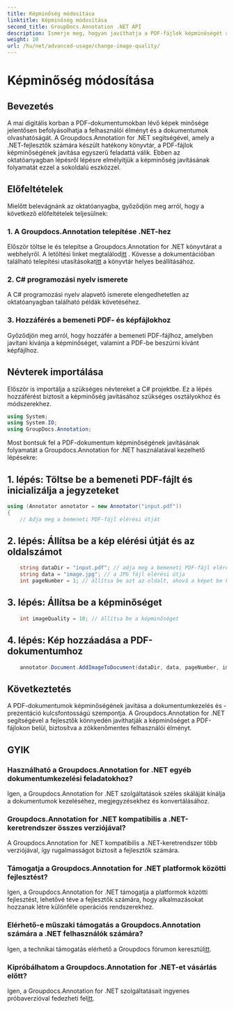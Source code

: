 ```yaml
---
title: Képminőség módosítása
linktitle: Képminőség módosítása
second_title: GroupDocs.Annotation .NET API
description: Ismerje meg, hogyan javíthatja a PDF-fájlok képminőségét a Groupdocs.Annotation for .NET segítségével. Kövesse lépésenkénti útmutatónkat.
weight: 10
url: /hu/net/advanced-usage/change-image-quality/
---
```


# Képminőség módosítása

## Bevezetés
A mai digitális korban a PDF-dokumentumokban lévő képek minősége jelentősen befolyásolhatja a felhasználói élményt és a dokumentumok olvashatóságát. A Groupdocs.Annotation for .NET segítségével, amely a .NET-fejlesztők számára készült hatékony könyvtár, a PDF-fájlok képminőségének javítása egyszerű feladattá válik. Ebben az oktatóanyagban lépésről lépésre elmélyítjük a képminőség javításának folyamatát ezzel a sokoldalú eszközzel.
## Előfeltételek
Mielőtt belevágnánk az oktatóanyagba, győződjön meg arról, hogy a következő előfeltételek teljesülnek:
### 1. A Groupdocs.Annotation telepítése .NET-hez
 Először töltse le és telepítse a Groupdocs.Annotation for .NET könyvtárat a webhelyről. A letöltési linket megtalálod[itt](https://releases.groupdocs.com/annotation/net/) . Kövesse a dokumentációban található telepítési utasításokat[itt](https://tutorials.groupdocs.com/annotation/net/) a könyvtár helyes beállításához.
### 2. C# programozási nyelv ismerete
A C# programozási nyelv alapvető ismerete elengedhetetlen az oktatóanyagban található példák követéséhez.
### 3. Hozzáférés a bemeneti PDF- és képfájlokhoz
Győződjön meg arról, hogy hozzáfér a bemeneti PDF-fájlhoz, amelyben javítani kívánja a képminőséget, valamint a PDF-be beszúrni kívánt képfájlhoz.

## Névterek importálása
Először is importálja a szükséges névtereket a C# projektbe. Ez a lépés hozzáférést biztosít a képminőség javításához szükséges osztályokhoz és módszerekhez.

```csharp
using System;
using System.IO;
using GroupDocs.Annotation;
```

Most bontsuk fel a PDF-dokumentum képminőségének javításának folyamatát a Groupdocs.Annotation for .NET használatával kezelhető lépésekre:
## 1. lépés: Töltse be a bemeneti PDF-fájlt és inicializálja a jegyzeteket
```csharp
using (Annotator annotator = new Annotator("input.pdf"))
{
    // Adja meg a bemeneti PDF-fájl elérési útját
```
## 2. lépés: Állítsa be a kép elérési útját és az oldalszámot
```csharp
    string dataDir = "input.pdf"; // adja meg a bemeneti PDF-fájl elérési útját
    string data = "image.jpg"; // a JPG fájl elérési útja
    int pageNumber = 1; // állítsa be azt az oldalt, ahová a képet be kell illeszteni
```
## 3. lépés: Állítsa be a képminőséget
```csharp
    int imageQuality = 10; // állítsa be a képminőséget
```
## 4. lépés: Kép hozzáadása a PDF-dokumentumhoz
```csharp
    annotator.Document.AddImageToDocument(dataDir, data, pageNumber, imageQuality);
```

## Következtetés
A PDF-dokumentumok képminőségének javítása a dokumentumkezelés és -prezentáció kulcsfontosságú szempontja. A Groupdocs.Annotation for .NET segítségével a fejlesztők könnyedén javíthatják a képminőséget a PDF-fájlokon belül, biztosítva a zökkenőmentes felhasználói élményt.
## GYIK
### Használható a Groupdocs.Annotation for .NET egyéb dokumentumkezelési feladatokhoz?
Igen, a Groupdocs.Annotation for .NET szolgáltatások széles skáláját kínálja a dokumentumok kezeléséhez, megjegyzésekhez és konvertálásához.
### Groupdocs.Annotation for .NET kompatibilis a .NET-keretrendszer összes verziójával?
A Groupdocs.Annotation for .NET kompatibilis a .NET-keretrendszer több verziójával, így rugalmasságot biztosít a fejlesztők számára.
### Támogatja a Groupdocs.Annotation for .NET platformok közötti fejlesztést?
Igen, a Groupdocs.Annotation for .NET támogatja a platformok közötti fejlesztést, lehetővé téve a fejlesztők számára, hogy alkalmazásokat hozzanak létre különféle operációs rendszerekhez.
### Elérhető-e műszaki támogatás a Groupdocs.Annotation számára a .NET felhasználók számára?
 Igen, a technikai támogatás elérhető a Groupdocs fórumon keresztül[itt](https://forum.groupdocs.com/c/annotation/10).
### Kipróbálhatom a Groupdocs.Annotation for .NET-et vásárlás előtt?
 Igen, a Groupdocs.Annotation for .NET szolgáltatásait ingyenes próbaverzióval fedezheti fel[itt](https://releases.groupdocs.com/).